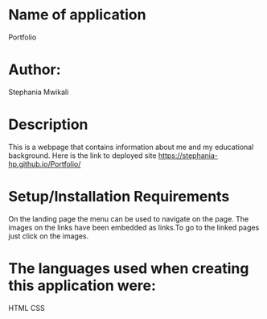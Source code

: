  # Name of application
 Portfolio
 # Author:
 Stephania Mwikali
# Description
This is a webpage that contains information about me and my educational background.
Here is the link to deployed site https://stephania-hp.github.io/Portfolio/
# Setup/Installation Requirements
On the landing page the menu can be used to navigate on the page.
The images on the links have been embedded as links.To go to the linked pages just click on the images.
# The languages  used when creating this application were:
HTML
CSS

